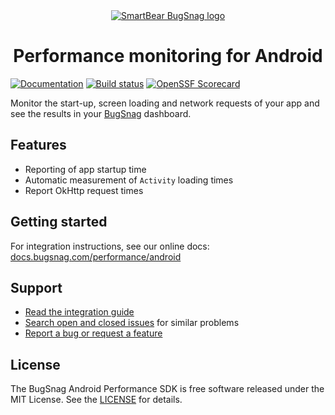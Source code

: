 <div align="center">
  <a href="https://www.bugsnag.com/platforms/android">
    <picture>
      <source media="(prefers-color-scheme: dark)" srcset="https://assets.smartbear.com/m/3dab7e6cf880aa2b/original/BugSnag-Repository-Header-Dark.svg">
      <img alt="SmartBear BugSnag logo" src="https://assets.smartbear.com/m/3945e02cdc983893/original/BugSnag-Repository-Header-Light.svg">
    </picture>
  </a>
  <h1>Performance monitoring for Android</h1>
</div>

[![Documentation](https://img.shields.io/badge/documentation-latest-blue.svg)](https://docs.bugsnag.com/performance/android/)
[![Build status](https://badge.buildkite.com/fc6d65c0631c533598c57b3cc8ad15e116dc1999bac7bfaf69.svg?branch=main)](https://buildkite.com/bugsnag/bugsnag-android-performance)
[![OpenSSF Scorecard](https://api.scorecard.dev/projects/github.com/bugsnag/bugsnag-android-performance/badge)](https://scorecard.dev/viewer/?uri=github.com/bugsnag/bugsnag-android-performance)

Monitor the start-up, screen loading and network requests of your app and see the results in your [BugSnag](https://www.bugsnag.com) dashboard.

## Features

- Reporting of app startup time
- Automatic measurement of `Activity` loading times
- Report OkHttp request times

## Getting started

For integration instructions, see our online docs: [docs.bugsnag.com/performance/android](https://docs.bugsnag.com/performance/android)

## Support

* [Read the integration guide](https://docs.bugsnag.com/performance/android/)
* [Search open and closed issues](https://github.com/bugsnag/bugsnag-android-performance/issues?utf8=✓&q=is%3Aissue) for similar problems
* [Report a bug or request a feature](https://github.com/bugsnag/bugsnag-android-performance/issues/new)

## License

The BugSnag Android Performance SDK is free software released under the MIT License. See the [LICENSE](./LICENSE) for details.